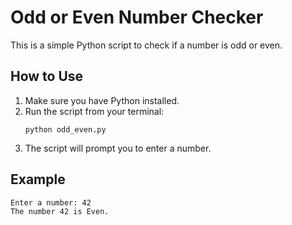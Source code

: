 # Odd or Even Number Checker

This is a simple Python script to check if a number is odd or even.

## How to Use

1.  Make sure you have Python installed.
2.  Run the script from your terminal:
    ```
    python odd_even.py
    ```
3.  The script will prompt you to enter a number.

## Example

```
Enter a number: 42
The number 42 is Even.
```

